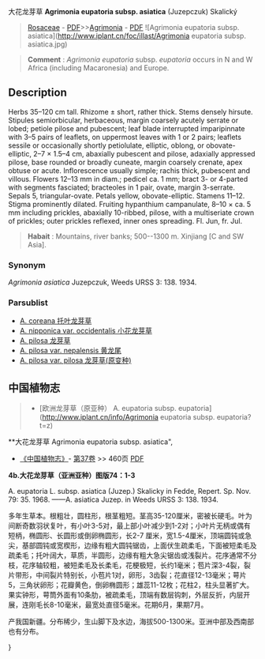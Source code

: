 大花龙芽草 **Agrimonia eupatoria subsp. asiatica** (Juzepczuk) Skalický

> [Rosaceae](http://www.iplant.cn/info/Rosaceae?t=foc) - [PDF](http://www.iplant.cn/foc/pdf/Rosaceae.pdf)>>[Agrimonia](Agrimonia-龙牙草属.md) - [PDF](http://www.iplant.cn/foc/pdf/Agrimonia.pdf)
![Agrimonia eupatoria subsp. asiatica](http://www.iplant.cn/foc/illast/Agrimonia eupatoria subsp. asiatica.jpg)


> **Comment** : 
> *Agrimonia eupatoria* subsp. *eupatoria* occurs in N and W Africa (including Macaronesia) and Europe.

## Description

Herbs 35–120 cm tall. Rhizome ± short, rather thick. Stems densely hirsute. Stipules semiorbicular, herbaceous, margin coarsely acutely serrate or lobed; petiole pilose and pubescent; leaf blade interrupted imparipinnate with 3–5 pairs of leaflets, on uppermost leaves with 1 or 2 pairs; leaflets sessile or occasionally shortly petiolulate, elliptic, oblong, or obovate-elliptic, 2–7 × 1.5–4 cm, abaxially pubescent and pilose, adaxially appressed pilose, base rounded or broadly cuneate, margin coarsely crenate, apex obtuse or acute. Inflorescence usually simple; rachis thick, pubescent and villous. Flowers 12–13 mm in diam.; pedicel ca. 1 mm; bract 3- or 4-parted with segments fasciated; bracteoles in 1 pair, ovate, margin 3-serrate. Sepals 5, triangular-ovate. Petals yellow, obovate-elliptic. Stamens 11–12. Stigma prominently dilated. Fruiting hypanthium campanulate, 8–10 × ca. 5 mm including prickles, abaxially 10-ribbed, pilose, with a multiseriate crown of prickles; outer prickles reflexed, inner ones spreading. Fl. Jun, fr. Jul.


> **Habait** : 
> Mountains, river banks; 500--1300 m. Xinjiang [C and SW Asia].

### Synonym
*Agrimonia asiatica* Juzepczuk, Weeds URSS 3: 138. 1934.



### Parsublist

* [A.  coreana  托叶龙芽草](Agrimonia-coreana-托叶龙芽草.md)
* [A.  nipponica var. occidentalis  小花龙芽草](Agrimonia-nipponica-var-occidentalis-小花龙芽草.md)
* [A.  pilosa  龙芽草](Agrimonia-pilosa-龙芽草.md)
* [A.  pilosa var. nepalensis  黄龙尾](Agrimonia-pilosa-var-nepalensis-黄龙尾.md)
* [A.  pilosa var. pilosa  龙芽草(原变种)](Agrimonia-pilosa-var-pilosa-龙芽草(原变种).md)

## 中国植物志

> * [欧洲龙芽草（原亚种）  A.  eupatoria subsp. eupatoria](http://www.iplant.cn/info/Agrimonia eupatoria subsp. eupatoria?t=z)


**大花龙芽草 Agrimonia eupatoria subsp. asiatica",



* [《中国植物志》](http://www.iplant.cn/frps)- [第37卷](http://www.iplant.cn/frps/vol/37) >> 460页 [PDF](http://www.iplant.cn/frps/pdf/37/460.pdf)


**4b.大花龙芽草（亚洲亚种）图版74：1-3**

A. eupatoria L. subsp. asiatica (Juzep.) Skalicky in Fedde, Repert. Sp. Nov. 79: 35. 1968. ——A. asiatica Juzep. in Weeds URSS 3: 138. 1934.

多年生草本。根粗壮，圆柱形，根茎粗短。茎高35-120厘米，密被长硬毛。叶为间断奇数羽状复叶，有小叶3-5对，最上部小叶减少到1-2对；小叶片无柄或偶有短柄，椭圆形、长圆形或倒卵椭圆形，长2-7 厘米，宽1.5-4厘米，顶端圆钝或急尖，基部圆钝或宽楔形，边缘有粗大圆钝锯齿，上面伏生疏柔毛，下面被短柔毛及疏柔毛；托叶阔大，草质，半圆形，边缘有粗大急尖锯齿或浅裂片。花序通常不分枝，花序轴较粗，被短柔毛及长柔毛，花梗极短，长约1毫米；苞片深3-4裂，裂片带形，中间裂片特别长，小苞片1对，卵形，3齿裂；花直径12-13毫米；萼片5，三角状卵形；花瓣黄色，倒卵椭圆形；雄蕊11-12枚；花柱2，柱头显著扩大。果实钟形，萼筒外面有10条肋，被疏柔毛，顶端有数层钩刺，外层反折，内层开展，连刚毛长8-10毫米，最宽处直径5毫米。花期6月，果期7月。

产我国新疆。分布稀少，生山脚下及水边，海拔500-1300米。亚洲中部及西南部也有分布。



}